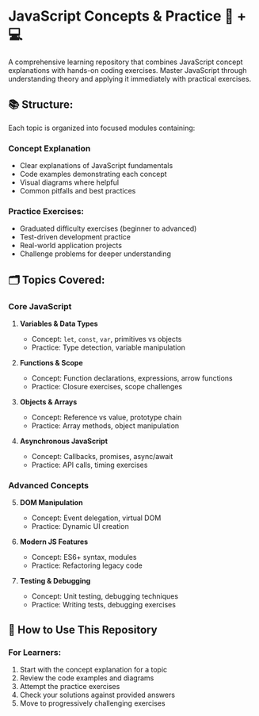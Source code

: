 # JavaScript Concepts & Practice 🧠 + 💻

A comprehensive learning repository that combines JavaScript concept explanations with hands-on coding exercises. Master JavaScript through understanding theory and applying it immediately with practical exercises.

## 📚 Structure:

Each topic is organized into focused modules containing:

### Concept Explanation
- Clear explanations of JavaScript fundamentals
- Code examples demonstrating each concept
- Visual diagrams where helpful
- Common pitfalls and best practices

### Practice Exercises:
- Graduated difficulty exercises (beginner to advanced)
- Test-driven development practice
- Real-world application projects
- Challenge problems for deeper understanding

## 🗂️ Topics Covered:

### Core JavaScript
1. **Variables & Data Types**
   - Concept: `let`, `const`, `var`, primitives vs objects
   - Practice: Type detection, variable manipulation

2. **Functions & Scope**
   - Concept: Function declarations, expressions, arrow functions
   - Practice: Closure exercises, scope challenges

3. **Objects & Arrays**
   - Concept: Reference vs value, prototype chain
   - Practice: Array methods, object manipulation

4. **Asynchronous JavaScript**
   - Concept: Callbacks, promises, async/await
   - Practice: API calls, timing exercises

### Advanced Concepts
5. **DOM Manipulation**
   - Concept: Event delegation, virtual DOM
   - Practice: Dynamic UI creation

6. **Modern JS Features**
   - Concept: ES6+ syntax, modules
   - Practice: Refactoring legacy code

7. **Testing & Debugging**
   - Concept: Unit testing, debugging techniques
   - Practice: Writing tests, debugging exercises

## 🚀 How to Use This Repository

### For Learners:
1. Start with the concept explanation for a topic
2. Review the code examples and diagrams
3. Attempt the practice exercises
4. Check your solutions against provided answers
5. Move to progressively challenging exercises
